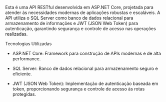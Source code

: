 Esta é uma API RESTful desenvolvida em ASP.NET Core, projetada para atender às necessidades modernas de aplicações robustas e escaláveis. A API utiliza o SQL Server como banco de dados relacional para armazenamento de informações e JWT (JSON Web Token) para autenticação, garantindo segurança e controle de acesso nas operações realizadas.

Tecnologias Utilizadas

 - ASP.NET Core: Framework para construção de APIs modernas e de alta performance.

 - SQL Server: Banco de dados relacional para armazenamento seguro e eficiente.

 - JWT (JSON Web Token): Implementação de autenticação baseada em token, proporcionando segurança e controle de acesso às rotas protegidas.
